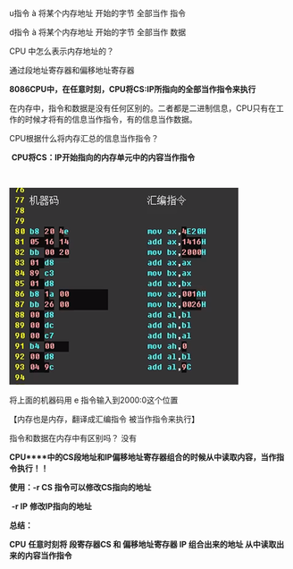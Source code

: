 u指令 à 将某个内存地址 开始的字节 全部当作 指令

d指令 à 将某个内存地址 开始的字节 全部当作 数据

 

CPU 中怎么表示内存地址的？

通过段地址寄存器和偏移地址寄存器

 

**8086CPU中，在任意时刻，CPU将CS:IP所指向的全部当作指令来执行**

 

在内存中，指令和数据是没有任何区别的。二者都是二进制信息，CPU只有在工作的时候才将有的信息当作指令，有的信息当作数据。

 

CPU根据什么将内存汇总的信息当作指令？

​    **CPU将CS：IP开始指向的内存单元中的内容当作指令**

 

​                               

 ![image-20220506154904745](res/12.CPU是如何区分指令和数据/image-20220506154904745.png)

将上面的机器码用 e 指令输入到2000:0这个位置

【内存也是内存，翻译成汇编指令 被当作指令来执行】

 

指令和数据在内存中有区别吗？   没有

**CPU****中的CS段地址和IP偏移地址寄存器组合的时候从中读取内容，当作指令执行！！**

**使用：-r CS 指令可以修改CS指向的地址**

​     **-r IP** **修改IP指向的地址**

 

**总结：**

**CPU** **任意时刻将 段寄存器CS 和 偏移地址寄存器 IP 组合出来的地址 从中读取出来的内容当作指令**